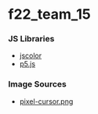 # f22_team_15
### JS Libraries
- [jscolor](https://jscolor.com/)
- [p5.js](https://p5js.org/)
### Image Sources
- [pixel-cursor.png](https://pnghut.com/png/VeKcXBLVti/computer-mouse-pointer-pixel-clip-art-display-device-cursor-transparent-png)
